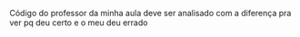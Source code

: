 Código do professor da minha aula 
deve ser analisado com a diferença pra ver pq deu certo e o meu deu errado 

